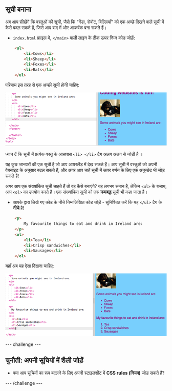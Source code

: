 ## सूची बनाना

अब आप सीखेंगे कि वस्तुओं की सूची, जैसे कि "गेंडा, रोबोट, बिल्लियाँ" को एक अच्छे दिखने वाले सूची में कैसे बदल सकते हैं, जिसे आप बाद में और आकर्षक बना सकते हैं।

- `index.html` फ़ाइल में, `</main>` वाली लाइन के ठीक ऊपर निम्न कोड जोड़ें:

```html
    <ul>
        <li>Cows</li>
        <li>Sheep</li>
        <li>Foxes</li>
        <li>Bats</li>
    </ul>
```

परिणाम इस तरह से एक अच्छी सूची होनी चाहिए:

![अव्यवस्थित सूची](images/egUnorderedList.png)

ध्यान दें कि सूची में प्रत्येक वस्तु के आसपास `<li> </li>` टैग अलग अलग से जोड़ी है ।

यह कुछ जानवरों की एक सूची है जो आप आयरलैंड में देख सकते हैं। आप सूची में वस्तुओं को अपनी वेबसाइट के अनुसार बदल सकते हैं, और अगर आप चाहें सूची में ऊपर वर्णन के लिए एक अनुच्छेद भी जोड़ सकते हैं!

अगर आप एक संख्यांकित सूची चाहते हैं तो वह कैसे बनाएंगे? यह लगभग समान है, लेकिन `<ul>` के बजाय, आप `<ol>` का उपयोग करते हैं। एक संख्यांकित सूची को एक **क्रमबद्ध** सूची भी कहा जाता है।

- आपके द्वारा लिखे गए कोड के नीचे निम्नलिखित कोड जोड़ें - सुनिश्चित करें कि यह `</ul>` टैग के **नीचे** है!

```html
    <p>
        My favourite things to eat and drink in Ireland are:
    </p>
    <ol>
        <li>Tea</li>
        <li>Crisp sandwiches</li>
        <li>Sausages</li>
    </ol>
```

यहाँ अब यह ऐसा दिखना चाहिए:

![क्रमबद्ध सूंची](images/egOrderedList.png)

--- challenge ---

## चुनौती: अपनी सूचियों में शैली जोड़ें

- क्या आप सूचियों का रूप बदलने के लिए अपनी स्टाइलशीट में **CSS rules (नियम)** जोड़ सकते हैं?

--- /challenge ---